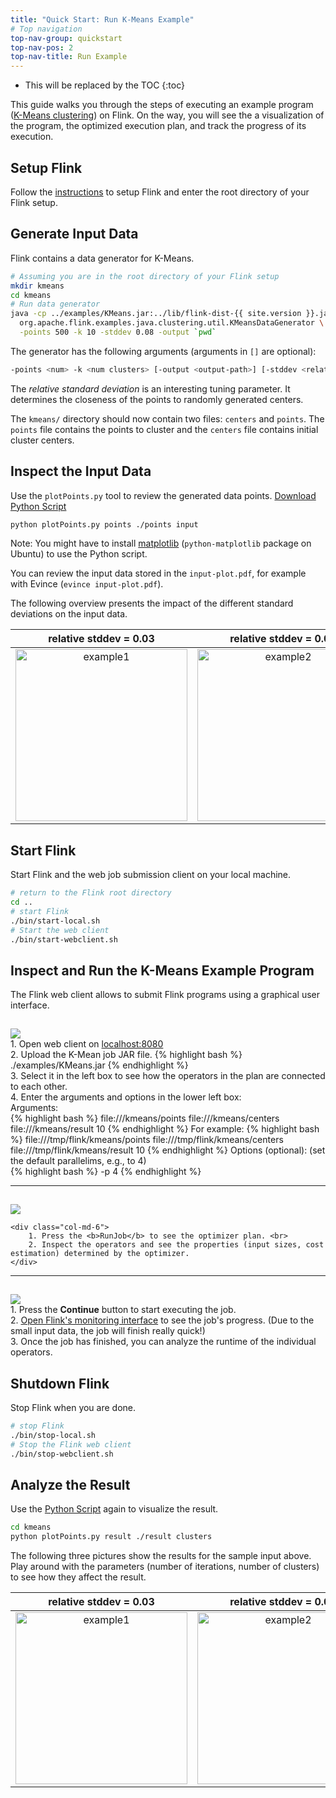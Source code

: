 ```yaml
---
title: "Quick Start: Run K-Means Example"
# Top navigation
top-nav-group: quickstart
top-nav-pos: 2
top-nav-title: Run Example
---
```

<!--
Licensed to the Apache Software Foundation (ASF) under one
or more contributor license agreements.  See the NOTICE file
distributed with this work for additional information
regarding copyright ownership.  The ASF licenses this file
to you under the Apache License, Version 2.0 (the
"License"); you may not use this file except in compliance
with the License.  You may obtain a copy of the License at

  http://www.apache.org/licenses/LICENSE-2.0

Unless required by applicable law or agreed to in writing,
software distributed under the License is distributed on an
"AS IS" BASIS, WITHOUT WARRANTIES OR CONDITIONS OF ANY
KIND, either express or implied.  See the License for the
specific language governing permissions and limitations
under the License.
-->

* This will be replaced by the TOC
{:toc}

This guide walks you through the steps of executing an example program ([K-Means clustering](http://en.wikipedia.org/wiki/K-means_clustering)) on Flink. On the way, you will see the a visualization of the program, the optimized execution plan, and track the progress of its execution.

## Setup Flink
Follow the [instructions](setup_quickstart.html) to setup Flink and enter the root directory of your Flink setup.

## Generate Input Data
Flink contains a data generator for K-Means.

~~~bash
# Assuming you are in the root directory of your Flink setup
mkdir kmeans
cd kmeans
# Run data generator
java -cp ../examples/KMeans.jar:../lib/flink-dist-{{ site.version }}.jar \
  org.apache.flink.examples.java.clustering.util.KMeansDataGenerator \
  -points 500 -k 10 -stddev 0.08 -output `pwd`
~~~

The generator has the following arguments (arguments in `[]` are optional):

~~~bash
-points <num> -k <num clusters> [-output <output-path>] [-stddev <relative stddev>] [-range <centroid range>] [-seed <seed>]
~~~

The _relative standard deviation_ is an interesting tuning parameter. It determines the closeness of the points to randomly generated centers.

The `kmeans/` directory should now contain two files: `centers` and `points`. The `points` file contains the points to cluster and the `centers` file contains initial cluster centers.


## Inspect the Input Data
Use the `plotPoints.py` tool to review the generated data points. [Download Python Script](plotPoints.py)

~~~ bash
python plotPoints.py points ./points input
~~~ 

Note: You might have to install [matplotlib](http://matplotlib.org/) (`python-matplotlib` package on Ubuntu) to use the Python script.

You can review the input data stored in the `input-plot.pdf`, for example with Evince (`evince input-plot.pdf`).

The following overview presents the impact of the different standard deviations on the input data.

|relative stddev = 0.03|relative stddev = 0.08|relative stddev = 0.15|
|:--------------------:|:--------------------:|:--------------------:|
|<img src="{{ site.baseurl }}/page/img/quickstart-example/kmeans003.png" alt="example1" style="width: 275px;"/>|<img src="{{ site.baseurl }}/page/img/quickstart-example/kmeans008.png" alt="example2" style="width: 275px;"/>|<img src="{{ site.baseurl }}/page/img/quickstart-example/kmeans015.png" alt="example3" style="width: 275px;"/>|


## Start Flink
Start Flink and the web job submission client on your local machine.

~~~ bash
# return to the Flink root directory
cd ..
# start Flink
./bin/start-local.sh
# Start the web client
./bin/start-webclient.sh
~~~

## Inspect and Run the K-Means Example Program
The Flink web client allows to submit Flink programs using a graphical user interface.

<div class="row" style="padding-top:15px">
	<div class="col-md-6">
		<a data-lightbox="compiler" href="{{ site.baseurl }}/page/img/webclient_job_view.png" data-lightbox="example-1"><img class="img-responsive" src="{{ site.baseurl }}/page/img/webclient_job_view.png" /></a>
	</div>
	<div class="col-md-6">
		1. Open web client on  <a href="http://localhost:8080/launch.html">localhost:8080</a> <br>
		2. Upload the K-Mean job JAR file. 
			{% highlight bash %}
			./examples/KMeans.jar
			{% endhighlight %} </br>
		3. Select it in the left box to see how the operators in the plan are connected to each other. <br>
		4. Enter the arguments and options in the lower left box: <br>
            Arguments: <br>
			{% highlight bash %}
			file://<pathToFlink>/kmeans/points file://<pathToFlink>/kmeans/centers file://<pathToFlink>/kmeans/result 10
			{% endhighlight %}
			For example:
			{% highlight bash %}
			file:///tmp/flink/kmeans/points file:///tmp/flink/kmeans/centers file:///tmp/flink/kmeans/result 10
			{% endhighlight %}
            Options (optional): (set the default parallelims, e.g., to 4) <br>
			{% highlight bash %}
            -p 4
			{% endhighlight %}
	</div>
</div>
<hr>
<div class="row" style="padding-top:15px">
	<div class="col-md-6">
		<a data-lightbox="compiler" href="{{ site.baseurl }}/page/img/webclient_plan_view.png" data-lightbox="example-1"><img class="img-responsive" src="{{ site.baseurl }}/page/img/webclient_plan_view.png" /></a>
	</div>

	<div class="col-md-6">
		1. Press the <b>RunJob</b> to see the optimizer plan. <br>
		2. Inspect the operators and see the properties (input sizes, cost estimation) determined by the optimizer.
	</div>
</div>
<hr>
<div class="row" style="padding-top:15px">
	<div class="col-md-6">
		<a data-lightbox="compiler" href="{{ site.baseurl }}/page/img/jobmanager.png" data-lightbox="example-1"><img class="img-responsive" src="{{ site.baseurl }}/page/img/jobmanager.png" /></a>
	</div>
	<div class="col-md-6">
		1. Press the <b>Continue</b> button to start executing the job. <br>
		2. <a href="http://localhost:8080/launch.html">Open Flink's monitoring interface</a> to see the job's progress. (Due to the small input data, the job will finish really quick!)<br>
		3. Once the job has finished, you can analyze the runtime of the individual operators.
	</div>
</div>

## Shutdown Flink
Stop Flink when you are done.

~~~ bash
# stop Flink
./bin/stop-local.sh
# Stop the Flink web client
./bin/stop-webclient.sh
~~~

## Analyze the Result
Use the [Python Script](plotPoints.py) again to visualize the result.

~~~bash
cd kmeans
python plotPoints.py result ./result clusters
~~~

The following three pictures show the results for the sample input above. Play around with the parameters (number of iterations, number of clusters) to see how they affect the result.


|relative stddev = 0.03|relative stddev = 0.08|relative stddev = 0.15|
|:--------------------:|:--------------------:|:--------------------:|
|<img src="{{ site.baseurl }}/page/img/quickstart-example/result003.png" alt="example1" style="width: 275px;"/>|<img src="{{ site.baseurl }}/page/img/quickstart-example/result008.png" alt="example2" style="width: 275px;"/>|<img src="{{ site.baseurl }}/page/img/quickstart-example/result015.png" alt="example3" style="width: 275px;"/>|

